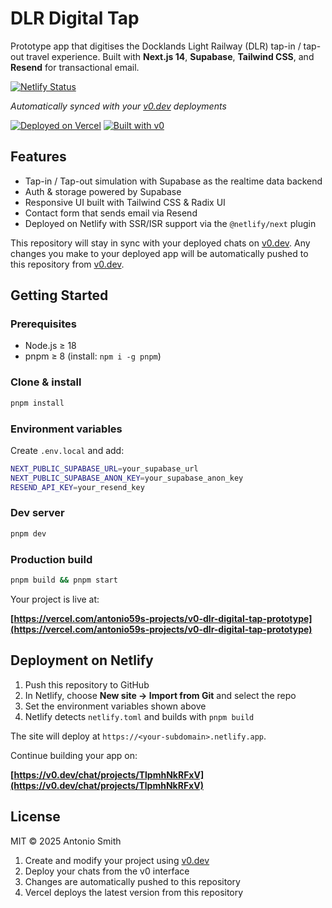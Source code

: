 # DLR Digital Tap

Prototype app that digitises the Docklands Light Railway (DLR) tap-in / tap-out travel experience. Built with **Next.js 14**, **Supabase**, **Tailwind CSS**, and **Resend** for transactional email.

[![Netlify Status](https://api.netlify.com/api/v1/badges?project_name=dlr-digital-tap)](https://app.netlify.com/sites/dlrdigitaltap)


*Automatically synced with your [v0.dev](https://v0.dev) deployments*

[![Deployed on Vercel](https://img.shields.io/badge/Deployed%20on-Vercel-black?style=for-the-badge&logo=vercel)](https://vercel.com/antonio59s-projects/v0-dlr-digital-tap-prototype)
[![Built with v0](https://img.shields.io/badge/Built%20with-v0.dev-black?style=for-the-badge)](https://v0.dev/chat/projects/TlpmhNkRFxV)

## Features

- Tap-in / Tap-out simulation with Supabase as the realtime data backend
- Auth & storage powered by Supabase
- Responsive UI built with Tailwind CSS & Radix UI
- Contact form that sends email via Resend
- Deployed on Netlify with SSR/ISR support via the `@netlify/next` plugin


This repository will stay in sync with your deployed chats on [v0.dev](https://v0.dev).
Any changes you make to your deployed app will be automatically pushed to this repository from [v0.dev](https://v0.dev).

## Getting Started

### Prerequisites

- Node.js ≥ 18
- pnpm ≥ 8 (install: `npm i -g pnpm`)

### Clone & install

```bash
pnpm install
```

### Environment variables

Create `.env.local` and add:

```bash
NEXT_PUBLIC_SUPABASE_URL=your_supabase_url
NEXT_PUBLIC_SUPABASE_ANON_KEY=your_supabase_anon_key
RESEND_API_KEY=your_resend_key
```

### Dev server

```bash
pnpm dev
```

### Production build

```bash
pnpm build && pnpm start
```


Your project is live at:

**[https://vercel.com/antonio59s-projects/v0-dlr-digital-tap-prototype](https://vercel.com/antonio59s-projects/v0-dlr-digital-tap-prototype)**

## Deployment on Netlify

1. Push this repository to GitHub
2. In Netlify, choose **New site → Import from Git** and select the repo
3. Set the environment variables shown above
4. Netlify detects `netlify.toml` and builds with `pnpm build`

The site will deploy at `https://<your-subdomain>.netlify.app`.


Continue building your app on:

**[https://v0.dev/chat/projects/TlpmhNkRFxV](https://v0.dev/chat/projects/TlpmhNkRFxV)**

## License

MIT © 2025 Antonio Smith


1. Create and modify your project using [v0.dev](https://v0.dev)
2. Deploy your chats from the v0 interface
3. Changes are automatically pushed to this repository
4. Vercel deploys the latest version from this repository
